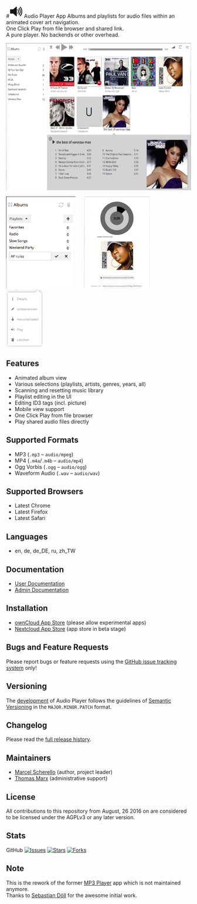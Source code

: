 #![Icon](https://github.com/rello/screenshots/blob/master/Audioplayer_Icon_30.png) Audio Player App
Albums and playlists for audio files within an animated cover art navigation.  
One Click Play from file browser and shared link.  
A pure player. No backends or other overhead.

<img src="https://github.com/rello/screenshots/blob/master/audioplayer_main.png" alt="Main" width="599" height="400" title="Main">

<img src="https://github.com/rello/screenshots/blob/master/audioplayer_lists.png" alt="Navigation" width="189" height="250" title="Navigation">     
<img src="https://github.com/rello/screenshots/blob/master/audioplayer_share.png" alt="Share Player" width="179" height="250" title="Share Player">     
<img src="https://github.com/rello/screenshots/blob/master/audioplayer_actions.png" alt="Action Menu" width="100" height="156" title="Action Menu">

## Features
- Animated album view
- Various selections (playlists, artists, genres, years, all)
- Scanning and resetting music library
- Playlist editing in the UI
- Editing ID3 tags (incl. picture)
- Mobile view support
- One Click Play from file browser
- Play shared audio files directly

## Supported Formats
- MP3 (`.mp3` – `audio/mpeg`)
- MP4 (`.m4a`/`.m4b` – `audio/mp4`)
- Ogg Vorbis (`.ogg` – `audio/ogg`)
- Waveform Audio (`.wav` – `audio/wav`)

## Supported Browsers
- Latest Chrome
- Latest Firefox
- Latest Safari

## Languages
- en, de, de_DE, ru, zh_TW

## Documentation
- [User Documentation](https://github.com/rello/audioplayer/wiki#user-documentation)
- [Admin Documentation](https://github.com/rello/audioplayer/wiki#admin-documentation)

## Installation
- [ownCloud App Store](https://apps.owncloud.com/content/show.php?content=174738) (please allow experimental apps)
- [Nextcloud App Store](https://apps.nextcloud.com/app/audioplayer) (app store in beta stage)

## Bugs and Feature Requests
Please report bugs or feature requests using the [GitHub issue tracking system](https://github.com/rello/audioplayer/issues) only!

## Versioning
The [development](https://github.com/rello/audioplayer/wiki#development) of Audio Player follows the guidelines of [Semantic Versioning](http://semver.org/) in the `MAJOR.MINOR.PATCH` format.

## Changelog
Please read the [full release history](https://github.com/rello/audioplayer/blob/master/CHANGELOG.md).

## Maintainers
- [Marcel Scherello](https://github.com/rello) (author, project leader)
- [Thomas Marx](https://github.com/xramsamoht) (administrative support)

## License
All contributions to this repository from August, 26 2016 on are considered to be licensed under the AGPLv3 or any later version.

## Stats
GitHub [![Issues](https://img.shields.io/github/issues/Rello/audioplayer.svg)](https://github.com/rello/audioplayer/issues)
[![Stars](https://img.shields.io/github/stars/Rello/audioplayer.svg)](https://github.com/rello/audioplayer/stargazers)
[![Forks](https://img.shields.io/github/forks/Rello/audioplayer.svg)](https://github.com/rello/audioplayer/network)

## Note
This is the rework of the former [MP3 Player](https://github.com/libasys/audios) app which is not maintained anymore.<br>
Thanks to [Sebastian Döll](https://github.com/libasys) for the awesome initial work.
